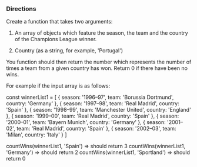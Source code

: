 ### Directions

Create a function that takes two arguments:

1) An array of objects which feature the season, the team and the country of the Champions League winner.

2) Country (as a string, for example, 'Portugal')

You function should then return the number which represents the number of times a team from a given country has won. Return 0 if there have been no wins.

For example if the input array is as follows:

const winnerList1 = [
  { season: '1996–97', team: 'Borussia Dortmund', country: 'Germany' },
  { season: '1997–98', team: 'Real Madrid', country: 'Spain' },
  { season: '1998–99', team: 'Manchester United', country: 'England' },
  { season: '1999–00', team: 'Real Madrid', country: 'Spain' },
  { season: '2000–01', team: 'Bayern Munich', country: 'Germany' },
  { season: '2001–02', team: 'Real Madrid', country: 'Spain' },
  { season: '2002–03', team: 'Milan', country: 'Italy' }
]

countWins(winnerList1, 'Spain') => should return 3
countWins(winnerList1, 'Germany') => should return 2
countWins(winnerList1, 'Sportland') => should return 0